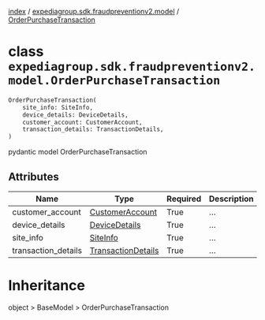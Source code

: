 [index](index.md) /
[expediagroup.sdk.fraudpreventionv2.model](expediagroup.sdk.fraudpreventionv2.model.md)
/ [OrderPurchaseTransaction](OrderPurchaseTransaction.md)

# class `expediagroup.sdk.fraudpreventionv2.model.OrderPurchaseTransaction`

```python
OrderPurchaseTransaction(
    site_info: SiteInfo,
    device_details: DeviceDetails,
    customer_account: CustomerAccount,
    transaction_details: TransactionDetails,
)
```

pydantic model OrderPurchaseTransaction

## Attributes

| Name                | Type                                        | Required | Description |
| ------------------- | ------------------------------------------- | -------- | ----------- |
| customer_account    | [CustomerAccount](CustomerAccount.md)       | True     | …           |
| device_details      | [DeviceDetails](DeviceDetails.md)           | True     | …           |
| site_info           | [SiteInfo](SiteInfo.md)                     | True     | …           |
| transaction_details | [TransactionDetails](TransactionDetails.md) | True     | …           |

# Inheritance

object > BaseModel > OrderPurchaseTransaction
